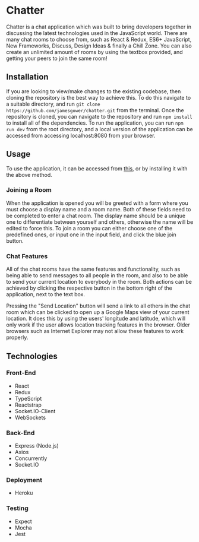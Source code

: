 # Chatter

Chatter is a chat application which was built to bring developers together in 
discussing the latest technologies used in the JavaScript world. 
There are many chat rooms to choose from, such as React & Redux, ES6+ JavaScript, 
New Frameworks, Discuss, Design Ideas & finally a Chill Zone. 
You can also create an unlimited amount of rooms by using the textbox provided, 
and getting your peers to join the same room!

## Installation

If you are looking to view/make changes to the existing codebase, then cloning the 
repository is the best way to achieve this. To do this navigate to a suitable directory, 
and run `git clone https://github.com/jamesgower/chatter.git` from the terminal. 
Once the repository is cloned, you can navigate to the repository and run `npm install` 
to install all of the dependencies. To run the application, you can run `npm run dev` 
from the root directory, and a local version of the application can be accessed from 
accessing localhost:8080 from your browser.

## Usage

To use the application, it can be accessed from 
[this](https://www.james-gower.dev/chatter), or by installing it with the above method.

### Joining a Room

When the application is opened you will be greeted with a form where you must choose a display name and a room name. Both of these fields need to be completed to enter a chat room. The display name should be a unique one to differentiate between yourself and others, otherwise the name will be edited to force this. To join a room you can either choose one of the predefined ones, or input one in the input field, and click the blue join button.

### Chat Features

All of the chat rooms have the same features and functionality, such as being able to send messages to all people in the room, and also to be able to send your current location to everybody in the room. Both actions can be achieved by clicking the respective button in the bottom right of the application, next to the text box.

Pressing the "Send Location" button will send a link to all others in the chat room which can be clicked to open up a Google Maps view of your current location. It does this by using the users' longitude and latitude, which will only work if the user allows location tracking features in the browser. Older browsers such as Internet Explorer may not allow these features to work properly.

## Technologies

### Front-End

- React
- Redux
- TypeScript
- Reactstrap
- Socket.IO-Client
- WebSockets

### Back-End

- Express (Node.js)
- Axios
- Concurrently
- Socket.IO

### Deployment

- Heroku

### Testing

- Expect
- Mocha
- Jest
